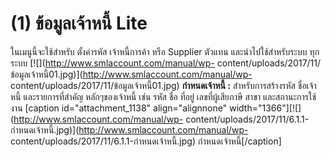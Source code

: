 # (1)	ข้อมูลเจ้าหนี้ Lite

ในเมนูนี้จะใช้สำหรับ ตั้งค่ารหัส เจ้าหนี้การค้า หรือ Supplier ตัวแทน
และนำไปใช้สำหรับระบบ ทุกระบบ [![](http://www.smlaccount.com/manual/wp-
content/uploads/2017/11/ข้อมูลเจ้าหนี้01.jpg)](http://www.smlaccount.com/manual/wp-
content/uploads/2017/11/ข้อมูลเจ้าหนี้01.jpg) **กำหนดเจ้าหนี้ :**
สำหรับการสร้างรหัส ชื่อเจ้าหนี้ และรายการที่สำคัญ หลักๆของเจ้าหนี้ เช่น รหัส
ชื่อ ที่อยู่ เลขที่ผู้เสียภาษี สาขา และสถานะการใช้งาน [caption
id="attachment_1138" align="alignnone"
width="1366"][![](http://www.smlaccount.com/manual/wp-
content/uploads/2017/11/6.1.1-กำหนดเจ้าหนี้.jpg)](http://www.smlaccount.com/manual/wp-
content/uploads/2017/11/6.1.1-กำหนดเจ้าหนี้.jpg) กำหนดเจ้าหนี้[/caption]  

